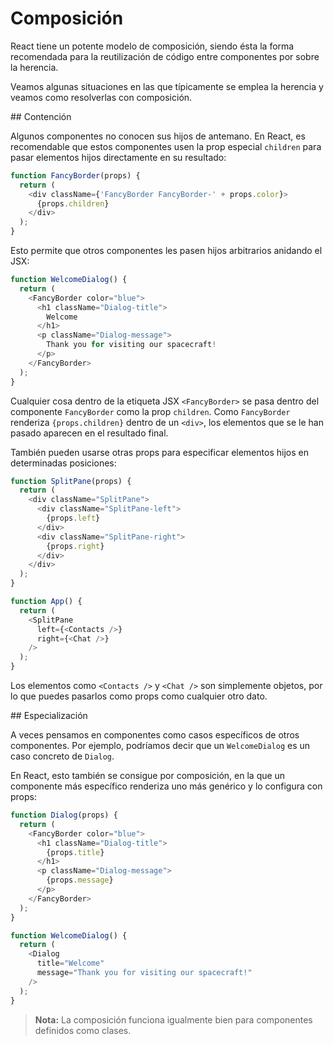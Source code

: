 # Composición

React tiene un potente modelo de composición, siendo ésta la forma recomendada para la reutilización de código entre componentes por sobre la herencia.

Veamos algunas situaciones en las que típicamente se emplea la herencia y veamos como resolverlas con composición.

## Contención

Algunos componentes no conocen sus hijos de antemano. En React, es recomendable que estos componentes usen la prop especial `children` para pasar elementos hijos directamente en su resultado:

```javascript
function FancyBorder(props) {
  return (
    <div className={'FancyBorder FancyBorder-' + props.color}>
      {props.children}
    </div>
  );
}
```

Esto permite que otros componentes les pasen hijos arbitrarios anidando el JSX:

```javascript
function WelcomeDialog() {
  return (
    <FancyBorder color="blue">
      <h1 className="Dialog-title">
        Welcome
      </h1>
      <p className="Dialog-message">
        Thank you for visiting our spacecraft!
      </p>
    </FancyBorder>
  );
}
```

Cualquier cosa dentro de la etiqueta JSX `<FancyBorder>` se pasa dentro del componente `FancyBorder` como la prop `children`. Como `FancyBorder` renderiza `{props.children}` dentro de un `<div>`, los elementos que se le han pasado aparecen en el resultado final.

También pueden usarse otras props para especificar elementos hijos en determinadas posiciones:

```javascript
function SplitPane(props) {
  return (
    <div className="SplitPane">
      <div className="SplitPane-left">
        {props.left}
      </div>
      <div className="SplitPane-right">
        {props.right}
      </div>
    </div>
  );
}

function App() {
  return (
    <SplitPane
      left={<Contacts />}
      right={<Chat />}
    />
  );
}
```

Los elementos como `<Contacts />` y `<Chat />` son simplemente objetos, por lo que puedes pasarlos como props como cualquier otro dato.

## Especialización

A veces pensamos en componentes como casos específicos de otros componentes. Por ejemplo, podríamos decir que un `WelcomeDialog` es un caso concreto de `Dialog`.

En React, esto también se consigue por composición, en la que un componente más específico renderiza uno más genérico y lo configura con props:

```javascript
function Dialog(props) {
  return (
    <FancyBorder color="blue">
      <h1 className="Dialog-title">
        {props.title}
      </h1>
      <p className="Dialog-message">
        {props.message}
      </p>
    </FancyBorder>
  );
}

function WelcomeDialog() {
  return (
    <Dialog
      title="Welcome"
      message="Thank you for visiting our spacecraft!"
    />
  );
}
```

> **Nota:** La composición funciona igualmente bien para componentes definidos como clases.
